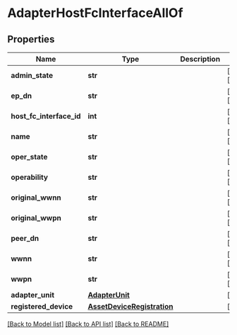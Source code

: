 # AdapterHostFcInterfaceAllOf

## Properties
Name | Type | Description | Notes
------------ | ------------- | ------------- | -------------
**admin_state** | **str** |  | [optional] [readonly] 
**ep_dn** | **str** |  | [optional] [readonly] 
**host_fc_interface_id** | **int** |  | [optional] [readonly] 
**name** | **str** |  | [optional] [readonly] 
**oper_state** | **str** |  | [optional] [readonly] 
**operability** | **str** |  | [optional] [readonly] 
**original_wwnn** | **str** |  | [optional] [readonly] 
**original_wwpn** | **str** |  | [optional] [readonly] 
**peer_dn** | **str** |  | [optional] [readonly] 
**wwnn** | **str** |  | [optional] [readonly] 
**wwpn** | **str** |  | [optional] [readonly] 
**adapter_unit** | [**AdapterUnit**](.md) |  | [optional] 
**registered_device** | [**AssetDeviceRegistration**](.md) |  | [optional] 

[[Back to Model list]](../README.md#documentation-for-models) [[Back to API list]](../README.md#documentation-for-api-endpoints) [[Back to README]](../README.md)



